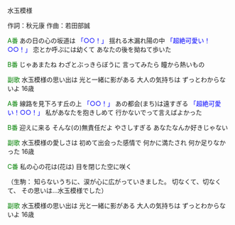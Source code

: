 水玉模様

作詞：秋元康
作曲：若田部誠

<font color=green>A番</font>
あの日の心の坂道は <font color=blue>「○○！」</font> 
揺れる木漏れ陽の中 <font color=blue>「超絶可愛い！○○！」</font> 
恋とか呼ぶには幼くて
あなたの後を拗ねて歩いた

<font color=green>B番</font>
じゃあまたね
わざとぶっきらぼうに
言ってみたら
瞳から熱いもの

<font color=green>副歌</font>
水玉模様の思い出は
光と一緒に影がある
大人の気持ちは
ずっとわからないよ
16歳

<font color=green>A番</font>
線路を見下ろす丘の上 <font color=blue>「○○！」</font> 
あの都会(まち)は遠すぎる <font color=blue>「超絶可愛い！○○！」</font> 
私があなたを抱きしめて
行かないでって言えばよかった

<font color=green>B番</font>
迎えに来る
そんな(の)無責任だよ
やさしすぎる
あなたなんか好きじゃない

<font color=green>副歌</font>
水玉模様の愛しさは
初めて出会った感情で
何かに満たされ
何か足りなかった
16歳

<font color=green>C番</font>
私の心の花は(花は)
目を閉じた空に咲く

（生駒：
知らないうちに、涙が心に広がっていきました。
切なくて、切なくて、
その思いは…水玉模様でした）

<font color=green>副歌</font>
水玉模様の思い出は
光と一緒に影がある
大人の気持ちは
ずっとわからないよ
16歳
